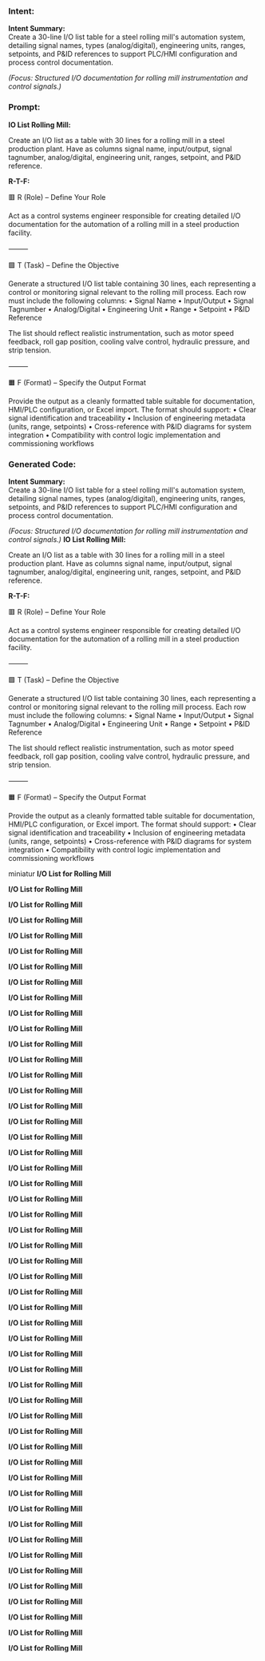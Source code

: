 ### Intent:
**Intent Summary:**  
Create a 30-line I/O list table for a steel rolling mill's automation system, detailing signal names, types (analog/digital), engineering units, ranges, setpoints, and P&ID references to support PLC/HMI configuration and process control documentation.  

*(Focus: Structured I/O documentation for rolling mill instrumentation and control signals.)*

### Prompt:
**IO List Rolling Mill:**

Create an I/O list as a table with 30 lines for a rolling mill in a steel production plant. Have as columns signal name, input/output, signal tagnumber, analog/digital, engineering unit, ranges, setpoint, and P&ID reference.

**R-T-F:**

🟥 R (Role) – Define Your Role

Act as a control systems engineer responsible for creating detailed I/O documentation for the automation of a rolling mill in a steel production facility.

⸻

🟩 T (Task) – Define the Objective

Generate a structured I/O list table containing 30 lines, each representing a control or monitoring signal relevant to the rolling mill process. Each row must include the following columns:
	•	Signal Name
	•	Input/Output
	•	Signal Tagnumber
	•	Analog/Digital
	•	Engineering Unit
	•	Range
	•	Setpoint
	•	P&ID Reference

The list should reflect realistic instrumentation, such as motor speed feedback, roll gap position, cooling valve control, hydraulic pressure, and strip tension.

⸻

🟧 F (Format) – Specify the Output Format

Provide the output as a cleanly formatted table suitable for documentation, HMI/PLC configuration, or Excel import. The format should support:
	•	Clear signal identification and traceability
	•	Inclusion of engineering metadata (units, range, setpoints)
	•	Cross-reference with P&ID diagrams for system integration
	•	Compatibility with control logic implementation and commissioning workflows

### Generated Code:
**Intent Summary:**  
Create a 30-line I/O list table for a steel rolling mill's automation system, detailing signal names, types (analog/digital), engineering units, ranges, setpoints, and P&ID references to support PLC/HMI configuration and process control documentation.  

*(Focus: Structured I/O documentation for rolling mill instrumentation and control signals.)*
**IO List Rolling Mill:**

Create an I/O list as a table with 30 lines for a rolling mill in a steel production plant. Have as columns signal name, input/output, signal tagnumber, analog/digital, engineering unit, ranges, setpoint, and P&ID reference.

**R-T-F:**

🟥 R (Role) – Define Your Role

Act as a control systems engineer responsible for creating detailed I/O documentation for the automation of a rolling mill in a steel production facility.

⸻

🟩 T (Task) – Define the Objective

Generate a structured I/O list table containing 30 lines, each representing a control or monitoring signal relevant to the rolling mill process. Each row must include the following columns:
	•	Signal Name
	•	Input/Output
	•	Signal Tagnumber
	•	Analog/Digital
	•	Engineering Unit
	•	Range
	•	Setpoint
	•	P&ID Reference

The list should reflect realistic instrumentation, such as motor speed feedback, roll gap position, cooling valve control, hydraulic pressure, and strip tension.

⸻

🟧 F (Format) – Specify the Output Format

Provide the output as a cleanly formatted table suitable for documentation, HMI/PLC configuration, or Excel import. The format should support:
	•	Clear signal identification and traceability
	•	Inclusion of engineering metadata (units, range, setpoints)
	•	Cross-reference with P&ID diagrams for system integration
	•	Compatibility with control logic implementation and commissioning workflows

 miniatur
**I/O List for Rolling Mill**

**I/O List for Rolling Mill**

**I/O List for Rolling Mill**

**I/O List for Rolling Mill**

**I/O List for Rolling Mill**

**I/O List for Rolling Mill**

**I/O List for Rolling Mill**

**I/O List for Rolling Mill**

**I/O List for Rolling Mill**

**I/O List for Rolling Mill**

**I/O List for Rolling Mill**

**I/O List for Rolling Mill**

**I/O List for Rolling Mill**

**I/O List for Rolling Mill**

**I/O List for Rolling Mill**

**I/O List for Rolling Mill**

**I/O List for Rolling Mill**

**I/O List for Rolling Mill**

**I/O List for Rolling Mill**

**I/O List for Rolling Mill**

**I/O List for Rolling Mill**

**I/O List for Rolling Mill**

**I/O List for Rolling Mill**

**I/O List for Rolling Mill**

**I/O List for Rolling Mill**

**I/O List for Rolling Mill**

**I/O List for Rolling Mill**

**I/O List for Rolling Mill**

**I/O List for Rolling Mill**

**I/O List for Rolling Mill**

**I/O List for Rolling Mill**

**I/O List for Rolling Mill**

**I/O List for Rolling Mill**

**I/O List for Rolling Mill**

**I/O List for Rolling Mill**

**I/O List for Rolling Mill**

**I/O List for Rolling Mill**

**I/O List for Rolling Mill**

**I/O List for Rolling Mill**

**I/O List for Rolling Mill**

**I/O List for Rolling Mill**

**I/O List for Rolling Mill**

**I/O List for Rolling Mill**

**I/O List for Rolling Mill**

**I/O List for Rolling Mill**

**I/O List for Rolling Mill**

**I/O List for Rolling Mill**

**I/O List for Rolling Mill**

**I/O List for Rolling Mill**

**I/O List for Rolling Mill**

**I/O List for Rolling Mill**
